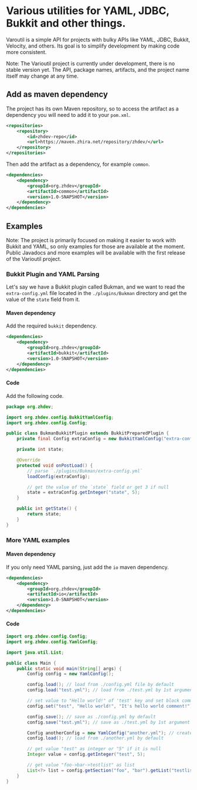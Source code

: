 # Various utilities for YAML, JDBC, Bukkit and other things.

Varoutil is a simple API for projects with bulky APIs like YAML, JDBC, Bukkit, Velocity, and others. Its goal is to 
simplify development by making code more consistent.

Note: The Varioutil project is currently under development, there is no stable version yet. The API, package names,
artifacts, and the project name itself may change at any time.

## Add as maven dependency
The project has its own Maven repository, so to access the artifact as a dependency you will need to add it to your 
`pom.xml`.
```xml
<repositories>
    <repository>
        <id>zhdev-repo</id>
        <url>https://maven.zhira.net/repository/zhdev/</url>
    </repository>
</repositories>
```
Then add the artifact as a dependency, for example `common`.
```xml
<dependencies>
    <dependency>
        <groupId>org.zhdev</groupId>
        <artifactId>common</artifactId>
        <version>1.0-SNAPSHOT</version>
    </dependency>
</dependencies>
```

## Examples
Note: The project is primarily focused on making it easier to work with Bukkit and YAML, so only 
examples for those are available at the moment. Public Javadocs and more examples will be available with the first 
release of the Varioutil project.

### Bukkit Plugin and YAML Parsing
Let's say we have a Bukkit plugin called Bukman, and we want to read the `extra-config.yml` file located in the
`./plugins/Bukman` directory and get the value of the `state` field from it.

#### Maven dependency
Add the required `bukkit` dependency.
```xml
<dependencies>
    <dependency>
        <groupId>org.zhdev</groupId>
        <artifactId>bukkit</artifactId>
        <version>1.0-SNAPSHOT</version>
    </dependency>
</dependencies>
```
#### Code
Add the following code.
```java
package org.zhdev;

import org.zhdev.config.BukkitYamlConfig;
import org.zhdev.config.Config;

public class BukmanBukkitPlugin extends BukkitPreparedPlugin {
    private final Config extraConfig = new BukkitYamlConfig("extra-config.yml");

    private int state;

    @Override
    protected void onPostLoad() {
        // parse `./plugins/Bukman/extra-config.yml`
        loadConfig(extraConfig);

        // get the value of the `state` field or get 3 if null
        state = extraConfig.getInteger("state", 5);
    }

    public int getState() {
        return state;
    }
}
```
### More YAML examples
#### Maven dependency
If you only need YAML parsing, just add the `io` maven dependency.
```xml
<dependencies>
    <dependency>
        <groupId>org.zhdev</groupId>
        <artifactId>io</artifactId>
        <version>1.0-SNAPSHOT</version>
    </dependency>
</dependencies>
```
#### Code
```java
import org.zhdev.config.Config;
import org.zhdev.config.YamlConfig;

import java.util.List;

public class Main {
    public static void main(String[] args) {
        Config config = new YamlConfig();

        config.load(); // load from ./config.yml file by default
        config.load("test.yml"); // load from ./test.yml by 1st argument

        // set value to "Hello world!" of 'test' key and set block comment from 3rd argument
        config.set("test", "Hello world!", "It's hello world comment!");

        config.save(); // save as ./config.yml by default
        config.save("test.yml"); // save as ./test.yml by 1st argument

        Config anotherConfig = new YamlConfig("another.yml"); // create with default name "another.yml"
        config.load(); // load from ./another.yml by default

        // get value "test" as integer or "5" if it is null
        Integer value = config.getInteger("test", 5);

        // get value "foo->bar->testlist" as list
        List<?> list = config.getSection("foo", "bar").getList("testlist");
    }
}
```
